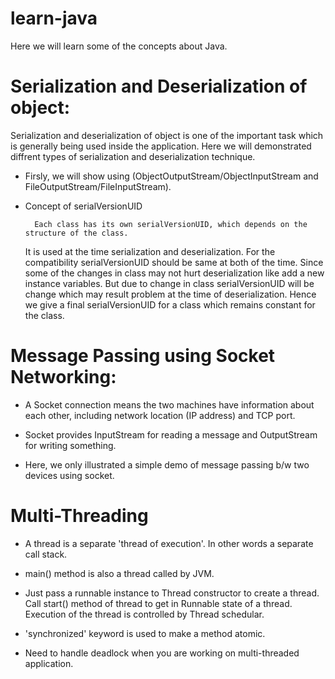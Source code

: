 # learn-java
Here we will learn some of the concepts about Java.

# Serialization and Deserialization of object:
Serialization and deserialization of object is one of the important task which is generally being
used inside the application. Here we will demonstrated diffrent types of serialization and deserialization technique.

* Firsly, we will show using (ObjectOutputStream/ObjectInputStream and FileOutputStream/FileInputStream).

* Concept of serialVersionUID
   
        Each class has its own serialVersionUID, which depends on the structure of the class.
   It is used at the time serialization and deserialization. For the compatibility serialVersionUID should be
   same at both of the time. Since some of the changes in class may not hurt deserialization like add a 
   new instance variables. But due to change in class serialVersionUID will be change which may result
   problem at the time of deserialization. Hence we give a final serialVersionUID for a class which remains
   constant for the class.
   
   
   
# Message Passing using Socket Networking:

* A Socket connection means the two machines have information about each other, including
network location (IP address) and TCP port.

* Socket provides InputStream for reading a message and OutputStream for writing something.

* Here, we only illustrated a simple demo of message passing b/w two devices using socket.

# Multi-Threading

* A thread is a separate 'thread of execution'. In other words a separate call stack.

* main() method is also a thread called by JVM.

* Just pass a runnable instance to Thread constructor to create a thread. Call start() method
of thread to get in Runnable state of a thread. Execution of the thread is controlled by
Thread schedular.

* 'synchronized' keyword is used to make a method atomic.

* Need to handle deadlock when you are working on multi-threaded application.